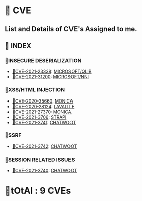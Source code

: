 # 🐛 CVE
**List and Details of CVE's Assigned to me.**
---------------------------------------
## 📇 INDEX 
### 🐛INSECURE DESERIALIZATION
* [🐞CVE-2021-23338](https://nvd.nist.gov/vuln/detail/CVE-2021-23338): [MICROSOFT/QLIB](https://github.com/microsoft/qlib)
* [🐞CVE-2021-31200](https://msrc.microsoft.com/update-guide/vulnerability/CVE-2021-31200): [MICROSOFT/NNI](https://github.com/microsoft/nni)
### 🐛XSS/HTML INJECTION
* [🐞CVE-2020-35660](https://cve.mitre.org/cgi-bin/cvename.cgi?name=CVE-2020-35660):  [MONICA](https://github.com/monicahq/monica)
* [🐞CVE-2020-28124](https://cve.mitre.org/cgi-bin/cvename.cgi?name=2020-28124):  [LAVALITE](https://github.com/LavaLite/cms)
* [🐞CVE-2021-27370](https://cve.mitre.org/cgi-bin/cvename.cgi?name=CVE-2021-27370):  [MONICA](https://github.com/monicahq/monica)
* [🐞CVE-2021-3706](https://huntr.dev/bounties/1625336582858-strapi/strapi/): [STRAPI](https://github.com/strapi/strapi)
* [🐞CVE-2021-3741](https://huntr.dev/bounties/1625474692857-chatwoot/chatwoot/): [CHATWOOT](https://github.com/chatwoot/chatwoot)
### 🐛SSRF
* [🐞CVE-2021-3742](https://huntr.dev/bounties/1625472546121-chatwoot/chatwoot/): [CHATWOOT](https://github.com/chatwoot/chatwoot)
### 🐛SESSION RELATED ISSUES
* [🐞CVE-2021-3740](https://huntr.dev/bounties/1625470476437-chatwoot/chatwoot/): [CHATWOOT](https://github.com/chatwoot/chatwoot)


# 🐛tOtAl : 9 CVEs

